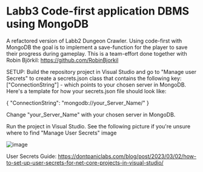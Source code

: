 # Labb3 Code-first application DBMS using MongoDB

A refactored version of Labb2 Dungeon Crawler. Using code-first with MongoDB the goal is to implement a save-function for the player to save their progress during gameplay. This is a team-effort done together with Robin Björkil: https://github.com/RobinBjorkil

SETUP:
Build the repository project in Visual Studio and go to "Manage user Secrets" to create a secrets.json class that contains the following key: ["ConnectionString"] - which points to your chosen server in MongoDB. Here's a template for how your secrets.json file should look like:

{ "ConnectionString": "mongodb://your_Server_Name/" }

Change "your_Server_Name" with your chosen server in MongoDB.

Run the project in Visual Studio.
See the following picture if you're unsure where to find "Manage User Secrets" image

![image](https://github.com/user-attachments/assets/ab7668d7-0e24-48a2-aea0-764fd328b470)


User Secrets Guide: https://dontpaniclabs.com/blog/post/2023/03/02/how-to-set-up-user-secrets-for-net-core-projects-in-visual-studio/
